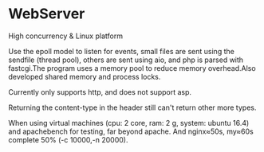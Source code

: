 # WebServer
High concurrency &amp; Linux platform 

Use the epoll model to listen for events, small files are sent using the sendfile (thread pool), others are sent using aio, and php is parsed with fastcgi.The program uses a memory pool to reduce memory overhead.Also developed shared memory and process locks. 
  
Currently only supports http, and does not support asp. 
   
Returning the content-type in the header still can't return other more types.

When using virtual machines (cpu: 2 core, ram: 2 g, system: ubuntu 16.4) and apachebench for testing, far beyond apache. And nginx≈50s, my≈60s complete 50% (-c 10000,-n 20000).
